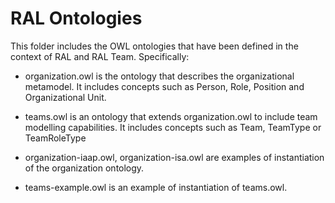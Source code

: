 RAL Ontologies
==============

This folder includes the OWL ontologies that have been defined in the context of RAL and RAL Team. Specifically:

* organization.owl is the ontology that describes the organizational metamodel. It includes concepts such as Person, Role, Position and Organizational Unit.

* teams.owl is an ontology that extends organization.owl to include team modelling capabilities. It includes concepts such as Team, TeamType or TeamRoleType

* organization-iaap.owl, organization-isa.owl are examples of instantiation of the organization ontology.

* teams-example.owl is an example of instantiation of teams.owl.
